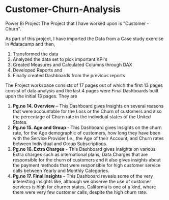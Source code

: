 # Customer-Churn-Analysis
Power Bi Project
The Project that I have worked upon is "Customer - Churn". 

As part of this project, I have imported the Data from a Case study exercise in #datacamp and then, 

1. Transformed the data 
2. Analyzed the data set to pick important KPI's 
3. Created Measures and Calculated Columns through DAX 
4. Developed Reports and 
5. Finally created Dashboards from the previous reports

The Project workspace consists of 17 pages out of which the first 13 pages consist of data analysis and the last 4 pages were Final Dashboards built upon the initial 13 pages. 
They are 

1. **Pg.no 14. Overview** – This Dashboard gives Insights on several reasons that were accountable for the Loss or the Churn of customers and also the percentage of Churn rate in the individual states of the United States. 
2. **Pg.no 15. Age and Group** - This Dashboard gives Insights on the churn rate, for the Age demographic of customers, how long they have been with the Service Provider I.e., the Age of their Account, and Churn rates between Individual and Group Subscriptions. 
3. **Pg.no 16. Extra Charges** - This Dashboard gives Insights on various Extra charges such as international plans, Data Charges that are responsible for the churn of customers and it also gives insights about the payment methods that were responsible for high customer service calls between Yearly and Monthly Categories. 
4. **Pg.no 17. Final Insights** – This Dashboard reveals some of the very interesting insights like, although we observe the use of customer services is high for churner states, California is one of a kind, where there were very few customer calls, despite the high churn rate. 
